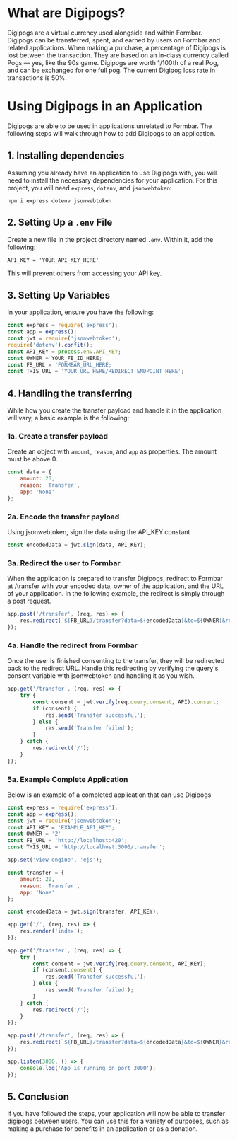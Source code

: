 # What are Digipogs?
Digipogs are a virtual currency used alongside and within Formbar. Digipogs can be transferred, spent, and earned by users on Formbar and related applications. When making a purchase, a percentage of Digipogs is lost between the transaction. They are based on an in-class currency called Pogs — yes, like the 90s game. Digipogs are worth 1/100th of a real Pog, and can be exchanged for one full pog. The current Digipog loss rate in transactions is 50%.

# Using Digipogs in an Application
Digipogs are able to be used in applications unrelated to Formbar. The following steps will walk through how to add Digipogs to an application.

## 1. Installing dependencies
Assuming you already have an application to use Digipogs with, you will need to install the necessary dependencies for your application. For this project, you will need `express`, `dotenv`, and `jsonwebtoken`:
```shell
npm i express dotenv jsonwebtoken
```

## 2. Setting Up a `.env` File
Create a new file in the project directory named `.env`. Within it, add the following:
```env
API_KEY = 'YOUR_API_KEY_HERE'
```

This will prevent others from accessing your API key.

## 3. Setting Up Variables
In your application, ensure you have the following:
```javascript
const express = require('express');
const app = express();
const jwt = require('jsonwebtoken');
require('dotenv').confit();
const API_KEY = process.env.API_KEY;
const OWNER = YOUR_FB_ID_HERE;
const FB_URL = 'FORMBAR_URL_HERE;
const THIS_URL = 'YOUR_URL_HERE/REDIRECT_ENDPOINT_HERE';
```

## 4. Handling the transferring
While how you create the transfer payload and handle it in the application will vary, a basic example is the following:

### 1a. Create a transfer payload
Create an object with `amount`, `reason`, and `app` as properties. The amount must be above 0.

```javascript
const data = {
    amount: 20,
    reason: 'Transfer',
    app: 'None'
};
```
### 2a. Encode the transfer payload
Using jsonwebtoken, sign the data using the API_KEY constant
```javascript
const encodedData = jwt.sign(data, API_KEY);
```

### 3a. Redirect the user to Formbar
When the application is prepared to transfer Digipogs, redirect to Formbar at /transfer with your encoded data, owner of the application, and the URL of your application. In the following example, the redirect is simply through a post request.
```javascript
app.post('/transfer', (req, res) => {
    res.redirect(`${FB_URL}/transfer?data=${encodedData}&to=${OWNER}&redirect=${THIS_URL}`);
});
```

### 4a. Handle the redirect from Formbar
Once the user is finished consenting to the transfer, they will be redirected back to the redirect URL. Handle this redirecting by verifying the query's consent variable with jsonwebtoken and handling it as you wish.
```javascript
app.get('/transfer', (req, res) => {
    try {
        const consent = jwt.verify(req.query.consent, API).consent;
        if (consent) {
            res.send('Transfer successful');
        } else {
            res.send('Transfer failed');
        }
    } catch {
        res.redirect('/');
    }
});
```

### 5a. Example Complete Application
Below is an example of a completed application that can use Digipogs

```javascript
const express = require('express');
const app = express();
const jwt = require('jsonwebtoken');
const API_KEY = 'EXAMPLE_API_KEY';
const OWNER = '2'
const FB_URL = 'http://localhost:420';
const THIS_URL = 'http://localhost:3000/transfer';

app.set('view engine', 'ejs');

const transfer = {
    amount: 20,
    reason: 'Transfer',
    app: 'None'
};

const encodedData = jwt.sign(transfer, API_KEY);

app.get('/', (req, res) => {
    res.render('index');
});

app.get('/transfer', (req, res) => {
    try {
        const consent = jwt.verify(req.query.consent, API_KEY);
        if (consent.consent) {
            res.send('Transfer successful');
        } else {
            res.send('Transfer failed');
        }
    } catch {
        res.redirect('/');
    }
});

app.post('/transfer', (req, res) => {
    res.redirect(`${FB_URL}/transfer?data=${encodedData}&to=${OWNER}&redirect=${THIS_URL}`);
});

app.listen(3000, () => {
    console.log('App is running on port 3000');
});
```


## 5. Conclusion
If you have followed the steps, your application will now be able to transfer digipogs between users. You can use this for a variety of purposes, such as making a purchase for benefits in an application or as a donation.